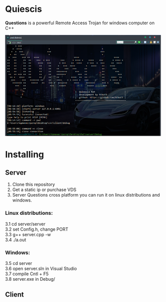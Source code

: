 # Quiescis

<b>Questions</b> is a powerful Remote Access Trojan for windows computer on C++

![alt text](img/header.png)

# Installing
## Server
1. Clone this repository 
2. Get a static ip or purchase VDS
3. Server Questions cross platform
   you can run it on linux distributions
   and windows.<br/>

   
   
### <b>Linux distributions</b>:<br/>
   3.1 cd server/server<br/>
   3.2 set Config.h, change PORT<br/>
   3.3 g++ server.cpp -w<br/>
   3.4 ./a.out<br/>
   
### <b>Windows</b>:<br/>
   3.5 cd server<br/>
   3.6 open server.sln in Visual Studio<br/>
   3.7 compile Cntl + F5<br/>
   3.8 server.exe in Debug/<br/>
   
## Client
